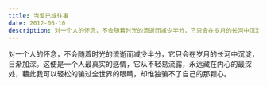 ```yaml
---
title: 当爱已成往事
date: 2012-06-10
description: 对一个人的怀念，不会随着时光的流逝而减少半分，它只会在岁月的长河中沉淀，日渐加深。
---
```


对一个人的怀念，不会随着时光的流逝而减少半分，它只会在岁月的长河中沉淀，日渐加深。这便是一个人最真实的感情，它从不轻易流露，永远藏在内心的最深处，藉此我可以轻松的骗过全世界的眼睛，却惟独骗不了自己的那颗心。